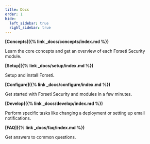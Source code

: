 ```yaml
---
title: Docs 
order: 1
hide: 
  left_sidebar: true
  right_sidebar: true
---
```

**[Concepts]({% link _docs/concepts/index.md %})**

Learn the core concepts and get an overview of each Forseti Security module.

**[Setup]({% link _docs/setup/index.md %})**

Setup and install Forseti.

**[Configure]({% link _docs/configure/index.md %})**

Get started with Forseti Security and modules in a few minutes.

**[Develop]({% link _docs/develop/index.md %})**

Perform specific tasks like changing a deployment or setting up email
notifications.

**[FAQ]({% link _docs/faq/index.md %})**

Get answers to common questions.

